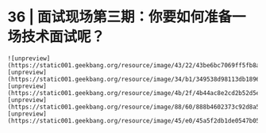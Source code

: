 # 36 | 面试现场第三期：你要如何准备一场技术面试呢？

    ![unpreview](https://static001.geekbang.org/resource/image/43/22/43be6bc7069ff5fb8aa4c6b18fc44322.jpg)![unpreview](https://static001.geekbang.org/resource/image/34/b1/349538d98113db1896587afc656867b1.jpg)![unpreview](https://static001.geekbang.org/resource/image/4b/2f/4b44ac8e2cd2b52d5e5c5dd2c138f42f.jpg)![unpreview](https://static001.geekbang.org/resource/image/88/60/888b4602373c92d8a5885bd1bc01a360.jpg)![unpreview](https://static001.geekbang.org/resource/image/45/e0/45a5f2db1de0547b058465ffacdfc0e0.jpg)
    